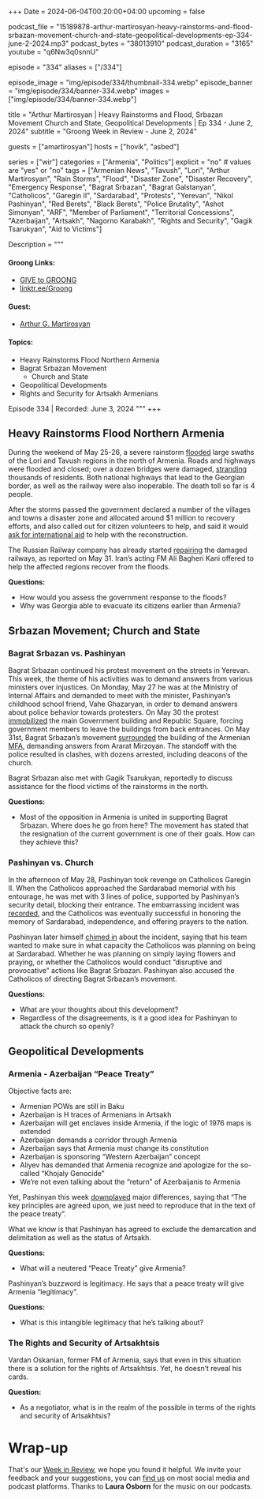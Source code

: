 +++
Date = 2024-06-04T00:20:00+04:00
upcoming = false

podcast_file = "15189878-arthur-martirosyan-heavy-rainstorms-and-flood-srbazan-movement-church-and-state-geopolitical-developments-ep-334-june-2-2024.mp3"
podcast_bytes = "38013910"
podcast_duration = "3165"
youtube = "q6Nw3q0snnU"

episode = "334"
aliases = ["/334"]

episode_image = "img/episode/334/thumbnail-334.webp"
episode_banner = "img/episode/334/banner-334.webp"
images = ["img/episode/334/banner-334.webp"]

title = "Arthur Martirosyan | Heavy Rainstorms and Flood, Srbazan Movement Church and State, Geopolitical Developments | Ep 334 - June 2, 2024"
subtitle = "Groong Week in Review - June 2, 2024"

guests = ["amartirosyan"]
hosts = ["hovik", "asbed"]

series = ["wir"]
categories = ["Armenia", "Politics"]
explicit = "no" # values are "yes" or "no"
tags = ["Armenian News", "Tavush", "Lori", "Arthur Martirosyan", "Rain Storms", "Flood", "Disaster Zone", "Disaster Recovery", "Emergency Response", "Bagrat Srbazan", "Bagrat Galstanyan", "Catholicos", "Garegin II", "Sardarabad", "Protests", "Yerevan", "Nikol Pashinyan", "Red Berets", "Black Berets", "Police Brutality", "Ashot Simonyan", "ARF", "Member of Parliament", "Territorial Concessions", "Azerbaijan", "Artsakh", "Nagorno Karabakh", "Rights and Security", "Gagik Tsarukyan", "Aid to Victims"]

Description = """

#### Groong Links:
* [GIVE to GROONG](https://podcasts.groong.org/donate)
* [linktr.ee/Groong](https://linktr.ee/groong)

#### Guest:
* [Arthur G. Martirosyan](/guest/amartirosyan)

#### Topics:
* Heavy Rainstorms Flood Northern Armenia
* Bagrat Srbazan Movement
    * Church and State
* Geopolitical Developments
* Rights and Security for Artsakh Armenians

Episode 334 | Recorded: June 3, 2024
"""
+++

## Heavy Rainstorms Flood Northern Armenia

During the weekend of May 25-26, a severe rainstorm [flooded](https://www.azatutyun.am/a/32964179.html) large swaths of the Lori and Tavush regions in the north of Armenia. Roads and highways were flooded and closed; over a dozen bridges were damaged, [stranding](https://www.azatutyun.am/a/32965814.html) thousands of residents. Both national highways that lead to the Georgian border, as well as the railway were also inoperable. The death toll so far is 4 people.

After the storms passed the government declared a number of the villages and towns a disaster zone and allocated around $1 million to recovery efforts, and also called out for citizen volunteers to help, and said it would [ask for international aid](https://www.azatutyun.am/a/32972574.html) to help with the reconstruction.

The Russian Railway company has already started [repairing](https://armenpress.am/eng/news/1138492.html) the damaged railways, as reported on May 31. Iran’s acting FM Ali Bagheri Kani offered to help the affected regions recover from the floods.

**Questions:**
* How would you assess the government response to the floods?
* Why was Georgia able to evacuate its citizens earlier than Armenia?


## Srbazan Movement; Church and State


### Bagrat Srbazan vs. Pashinyan

Bagrat Srbazan continued his protest movement on the streets in Yerevan. This week, the theme of his activities was to demand answers from various ministers over injustices. On Monday, May 27 he was at the Ministry of Internal Affairs and demanded to meet with the minister, Pashinyan’s childhood school friend, Vahe Ghazaryan, in order to demand answers about police behavior towards protesters. On May 30 the protest [immobilized](https://www.azatutyun.am/a/32972298.html) the main Government building and Republic Square, forcing government members to leave the buildings from back entrances. On May 31st, Bagrat Srbazan’s movement [surrounded](https://www.azatutyun.am/a/32974131.html) the building of the Armenian [MFA](https://168.am/2024/05/31/2052831.html), demanding answers from Ararat Mirzoyan. The standoff with the police resulted in clashes, with dozens arrested, including deacons of the church.

Bagrat Srbazan also met with Gagik Tsarukyan, reportedly to discuss assistance for the flood victims of the rainstorms in the north.

**Questions:**
* Most of the opposition in Armenia is united in supporting Bagrat Srbazan. Where does he go from here? The movement has stated that the resignation of the current government is one of their goals. How can they achieve this?


### Pashinyan vs. Church

In the afternoon of May 28, Pashinyan took revenge on Catholicos Garegin II. When the Catholicos approached the Sardarabad memorial with his entourage, he was met with 3 lines of police, supported by Pashinyan’s security detail, blocking their entrance. The embarrassing incident was [recorded](https://168.am/2024/05/28/2051434.html), and the Catholicos was eventually successful in honoring the memory of Sardarabad, independence, and offering prayers to the nation.

Pashinyan later himself [chimed in](https://www.azatutyun.am/a/32970951.html) about the incident, saying that his team wanted to make sure in what capacity the Catholicos was planning on being at Sardarabad. Whether he was planning on simply laying flowers and praying, or whether the Catholicos would conduct “disruptive and provocative” actions like Bagrat Srbazan. Pashinyan also accused the Catholicos of directing Bagrat Srbazan’s movement.

**Questions:**
* What are your thoughts about this development?
* Regardless of the disagreements, is it a good idea for Pashinyan to attack the church so openly?


## Geopolitical Developments

### Armenia - Azerbaijan “Peace Treaty”

Objective facts are:
* Armenian POWs are still in Baku
* Azerbaijan is H traces of Armenians in Artsakh
* Azerbaijan will get enclaves inside Armenia, if the logic of 1976 maps is extended
* Azerbaijan demands a corridor through Armenia
* Azerbaijan says that Armenia must change its constitution
* Azerbaijan is sponsoring “Western Azerbaijan” concept
* Aliyev has demanded that Armenia recognize and apologize for the so-called “Khojaly Genocide”
* We’re not even talking about the “return” of Azerbaijanis to Armenia

Yet, Pashinyan this week [downplayed](https://www.azatutyun.am/a/32971103.html) major differences, saying that “The key principles are agreed upon, we just need to reproduce that in the text of the peace treaty”.

What we know is that Pashinyan has agreed to exclude the demarcation and delimitation as well as the status of Artsakh.

**Questions:**
* What will a neutered “Peace Treaty” give Armenia?

Pashinyan’s buzzword is legitimacy. He says that a peace treaty will give Armenia “legitimacy”.

**Questions:**
* What is this intangible legitimacy that he’s talking about?


### The Rights and Security of Artsakhtsis

Vardan Oskanian, former FM of Armenia, says that even in this situation there is a solution for the rights of Artsakhtsis. Yet, he doesn’t reveal his cards. 

**Question:**
* As a negotiator, what is in the realm of the possible in terms of the rights and security of Artsakhtsis?


# Wrap-up

That's our [Week in Review](https://podcasts.groong.org/), we hope you found it helpful. We invite your feedback and your suggestions, you can [find us](https://linktr.ee/groong) on most social media and podcast platforms.
Thanks to __Laura Osborn__ for the music on our podcasts.
